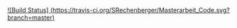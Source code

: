 [![Build Status] (https://travis-ci.org/SRechenberger/Masterarbeit_Code.svg?branch=master)](https://travis-ci.org/SRechenberger/Masterarbeit_Code)
